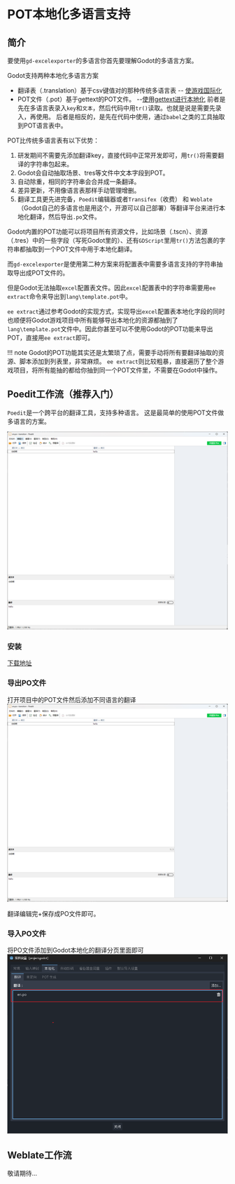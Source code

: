 # POT本地化多语言支持

## 简介

要使用`gd-excelexporter`的多语言你首先要理解Godot的多语言方案。

Godot支持两种本地化多语言方案

- 翻译表（.translation）基于csv键值对的那种传统多语言表 -- [使游戏国际化](https://docsgodotengine.org/zh-cn/4.x/tutorials/i18n/internationalizing_games.html#)
- POT文件（.pot）基于gettext的POT文件。 --[使用gettext进行本地化](https://docs.godotengine.orgzh-cn/4.x/tutorials/i18n/localization_using_gettext.html#advantages)
前者是先在多语言表录入`key`和`文本`，然后代码中用`tr()`读取。也就是说是需要先录入，再使用。
后者是相反的，是先在代码中使用，通过`babel`之类的工具抽取到POT语言表中。

POT比传统多语言表有以下优势：

1. 研发期间不需要先添加翻译key，直接代码中正常开发即可，用`tr()`将需要翻译的字符串包起来。
2. Godot会自动抽取场景、tres等文件中文本字段到POT。
3. 自动除重，相同的字符串会合并成一条翻译。
4. 差异更新，不用像语言表那样手动管理增删。
5. 翻译工具更先进完备，`Poedit`编辑器或者`Transifex`（收费） 和 `Weblate`（Godot自己的多语言也是用这个，开源可以自己部署）等翻译平台来进行本地化翻译，然后导出`.po`文件。

Godot内置的POT功能可以将项目所有资源文件，比如场景（.tscn）、资源（.tres）中的一些字段（写死Godot里的）、还有`GDScript`里用`tr()`方法包裹的字符串都抽取到一个POT文件中用于本地化翻译。

而`gd-excelexporter`是使用第二种方案来将配置表中需要多语言支持的字符串抽取导出成POT文件的。

但是Godot无法抽取`excel`配置表文件。因此`excel`配置表中的字符串需要用`ee extract`命令来导出到`lang\template.pot`中。

`ee extract`通过参考Godot的实现方式，实现导出`excel`配置表本地化字段的同时也顺便将Godot游戏项目中所有能够导出本地化的资源都抽到了`lang\template.pot`文件中。因此你甚至可以不使用Godot的POT功能来导出POT，直接用`ee extract`即可。

!!! note
    Godot的POT功能其实还是太繁琐了点，需要手动将所有要翻译抽取的资源、脚本添加到列表里，非常麻烦。
    `ee extract`则比较粗暴，直接遍历了整个游戏项目，将所有能抽的都给你抽到同一个POT文件里，不需要在Godot中操作。

## Poedit工作流（推荐入门）

`Poedit`是一个跨平台的翻译工具，支持多种语言。
这是最简单的使用POT文件做多语言的方案。

![alt text](image-2.png)
### 安装

[下载地址](https://poedit.net/download)


### 导出PO文件
打开项目中的POT文件然后添加不同语言的翻译
![alt text](image-1.png)

翻译编辑完+保存成PO文件即可。

### 导入PO文件
将PO文件添加到Godot本地化的翻译分页里面即可
![alt text](image.png)


## Weblate工作流
敬请期待...